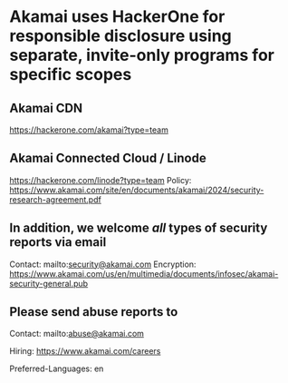 # Akamai uses HackerOne for responsible disclosure using separate, invite-only programs for specific scopes

## Akamai CDN

<https://hackerone.com/akamai?type=team>

## Akamai Connected Cloud / Linode

https://hackerone.com/linode?type=team
Policy: https://www.akamai.com/site/en/documents/akamai/2024/security-research-agreement.pdf

## In addition, we welcome _all_ types of security reports via email

Contact: mailto:security@akamai.com
Encryption: https://www.akamai.com/us/en/multimedia/documents/infosec/akamai-security-general.pub

## Please send abuse reports to

Contact: mailto:abuse@akamai.com

Hiring: https://www.akamai.com/careers

Preferred-Languages: en
